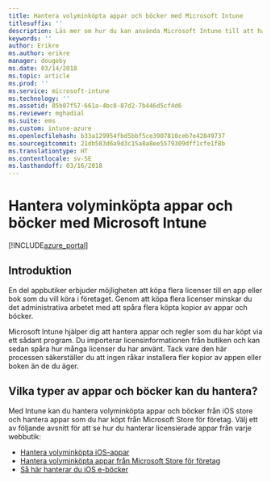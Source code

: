 ```yaml
---
title: Hantera volyminköpta appar och böcker med Microsoft Intune
titlesuffix: ''
description: Läs mer om hur du kan använda Microsoft Intune till att hantera och övervaka din användning av volyminköpta appar och böcker från butiker.”
keywords: ''
author: Erikre
ms.author: erikre
manager: dougeby
ms.date: 03/14/2018
ms.topic: article
ms.prod: ''
ms.service: microsoft-intune
ms.technology: ''
ms.assetid: 85b07f57-661a-4bc8-87d2-7b446d5cf4d6
ms.reviewer: mghadial
ms.suite: ems
ms.custom: intune-azure
ms.openlocfilehash: b33a129954fbd5bbf5ce3907810ceb7e42849737
ms.sourcegitcommit: 21db583d6a9d3c15a8a8ee5579309dff1cfe1f8b
ms.translationtype: HT
ms.contentlocale: sv-SE
ms.lasthandoff: 03/16/2018
---
```

# <a name="manage-volume-purchased-apps-and-books-with-microsoft-intune"></a>Hantera volyminköpta appar och böcker med Microsoft Intune

[!INCLUDE[azure_portal](./includes/azure_portal.md)]

## <a name="introduction"></a>Introduktion

En del appbutiker erbjuder möjligheten att köpa flera licenser till en app eller bok som du vill köra i företaget. Genom att köpa flera licenser minskar du det administrativa arbetet med att spåra flera köpta kopior av appar och böcker.

Microsoft Intune hjälper dig att hantera appar och regler som du har köpt via ett sådant program. Du importerar licensinformationen från butiken och kan sedan spåra hur många licenser du har använt. Tack vare den här processen säkerställer du att ingen råkar installera fler kopior av appen eller boken än de du äger.

## <a name="which-types-of-apps-and-books-can-you-manage"></a>Vilka typer av appar och böcker kan du hantera?

Med Intune kan du hantera volyminköpta appar och böcker från iOS store och hantera appar som du har köpt från Microsoft Store för företag. Välj ett av följande avsnitt för att se hur du hanterar licensierade appar från varje webbutik:

- [Hantera volyminköpta iOS-appar](vpp-apps-ios.md)
- [Hantera volyminköpta appar från Microsoft Store för företag](windows-store-for-business.md)
- [Så här hanterar du iOS e-böcker](vpp-ebooks-ios.md)

